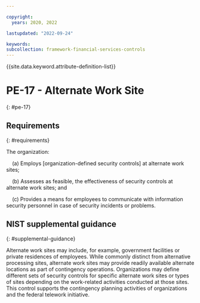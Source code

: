 ```yaml
---

copyright:
  years: 2020, 2022

lastupdated: "2022-09-24"

keywords: 
subcollection: framework-financial-services-controls
---
```


{{site.data.keyword.attribute-definition-list}}

# PE-17 - Alternate Work Site
{: #pe-17}

## Requirements
{: #requirements}

The organization:

&nbsp;&nbsp;&nbsp;&nbsp;(a) Employs [organization-defined security controls] at alternate work sites;

&nbsp;&nbsp;&nbsp;&nbsp;(b) Assesses as feasible, the effectiveness of security controls at alternate work sites; and

&nbsp;&nbsp;&nbsp;&nbsp;(c) Provides a means for employees to communicate with information security personnel in case of security incidents or problems.

## NIST supplemental guidance
{: #supplemental-guidance}

Alternate work sites may include, for example, government facilities or private residences of employees. While commonly distinct from alternative processing sites, alternate work sites may provide readily available alternate locations as part of contingency operations. Organizations may define different sets of security controls for specific alternate work sites or types of sites depending on the work-related activities conducted at those sites. This control supports the contingency planning activities of organizations and the federal telework initiative.

